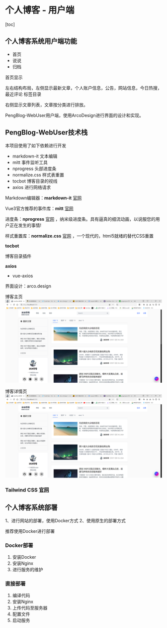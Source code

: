 # 个人博客 - 用户端

[toc]

## 个人博客系统用户端功能

* 首页
* 说说
* 归档

首页显示

左右结构布局，左侧显示最新文章，个人账户信息，公告，网站信息，今日热搜，最近评论
标签目录

右侧显示文章列表，文章按分类进行排放。

PengBlog-WebUser用户端，使用ArcoDesign进行界面的设计和实现。

## PengBlog-WebUser技术栈


本项目使用了如下依赖进行开发

* markdown-it 文本编辑
* mitt 事件监听工具
* nprogress 头部进度条
* normalize.css 样式表重置
* tocbot 博客目录的视线
* axios 进行网络请求

Markdown编辑器：**markdown-it** [官网](https://markdown-it.docschina.org/)

Vue3官方推荐的事件库：**mitt** [官网](https://www.npmjs.com/package/mitt)

进度条：**nprogress** [官网](https://ricostacruz.com/nprogress/)
，纳米级进度条。具有逼真的细流动画，以说服您的用户正在发生的事情!

样式重置库：**normalize.css** [官网](https://necolas.github.io/normalize.css/)
，一个现代的，html5就绪的替代CSS重置

**tocbot**

博客目录插件

**axios**

* vue-axios

界面设计：arco.design


博客主页
![主页](./doc/images/home.png)

博客详情页
![博客详情页](./doc/images/home.png)



### **Tailwind CSS** [官网]()

## 个人博客系统部署

1、进行网站的部署，使用Docker方式 2、使用原生的部署方式

推荐使用Docker进行部署

### Docker部署

1. 安装Docker
2. 安装Nginx
3. 进行服务的维护

### 直接部署

1. 编译代码
2. 安装Nginx
3. 上传代码至服务器
4. 配置文件
5. 启动服务




